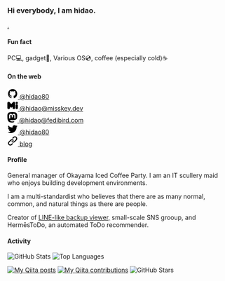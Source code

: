 ### Hi everybody, I am hidao.
<a rel="me" href="https://github.com/hidao80">.</a>

#### Fun fact
PC💻, gadget📱, Various OS💿, coffee (especially cold)☕

#### On the web
[![](img/github.svg) @hidao80](https://github.com/hidao80/)  
[![](img/misskey.svg) @hidao@misskey.dev](https://misskey.dev/@hidao)  
[![](img/mastodon.svg) @hidao@fedibird.com](https://fedibird.com/@hidao)  
[![](img/twitter.svg) @hidao80](https://twitter.com/hidao80)  
[![](img/link.svg) blog](https://hidao.hatenablog.com)  

#### Profile

General manager of Okayama Iced Coffee Party. I am an IT scullery maid who enjoys building development environments.

I am a multi-standardist who believes that there are as many normal, common, and natural things as there are people.

Creator of [LINE-like backup viewer,](https://hidao80.github.io/LINEBackupViewer/) small-scale SNS grooup, and HermēsToDo, an automated ToDo recommender.

#### Activity

![GitHub Stats](https://github-readme-stats.vercel.app/api?username=hidao80&count_private=true&show_icons=true&theme=buefy)
![Top Languages](https://github-readme-stats.vercel.app/api/top-langs/?username=hidao80&layout=compact&theme=buefy)

<!-- # My works -->

[![My Qiita posts](https://qiita-badge.apiapi.app/s/hidao/posts.svg)](http://qiita.com/hidao)
[![My Qiita contributions](https://qiita-badge.apiapi.app/s/hidao/contributions.svg)](http://qiita.com/hidao)
![GitHub Stars](https://img.shields.io/github/stars/hidao80?style=social)
